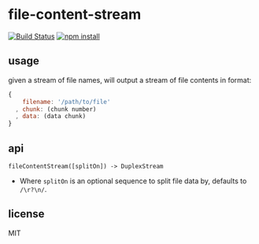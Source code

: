 # file-content-stream

[![Build Status](http://img.shields.io/travis/jarofghosts/file-content-stream.svg?style=flat)](https://travis-ci.org/jarofghosts/file-content-stream)
[![npm install](http://img.shields.io/npm/dm/file-content-stream.svg?style=flat)](https://www.npmjs.org/package/file-content-stream)

## usage

given a stream of file names, will output a stream of file contents in format:

```js
{
    filename: '/path/to/file'
  , chunk: (chunk number)
  , data: (data chunk)
}
```

## api

`fileContentStream([splitOn]) -> DuplexStream`

* Where `splitOn` is an optional sequence to split file data by, defaults to
  `/\r?\n/`.

## license

MIT
